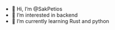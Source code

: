 - 👋 Hi, I’m @SakPetios
- 👀 I’m interested in backend
- 🌱 I’m currently learning Rust and python



<!---
SakPetios/SakPetios is a ✨ special ✨ repository because its `README.md` (this file) appears on your GitHub profile.
You can click the Preview link to take a look at your changes.
--->
